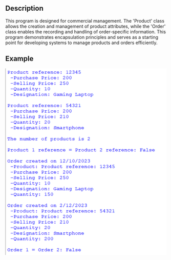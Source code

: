 ## Description
This program is designed for commercial management. The 'Product' class allows the creation and management of product attributes, while the 'Order' class enables the recording and handling of order-specific information. This program demonstrates encapsulation principles and serves as a starting point for developing systems to manage products and orders efficiently.
## Example
<img src="output.png">
